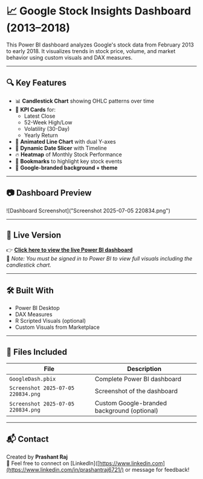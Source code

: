 # 📈 Google Stock Insights Dashboard (2013–2018)

This Power BI dashboard analyzes Google's stock data from February 2013 to early 2018. It visualizes trends in stock price, volume, and market behavior using custom visuals and DAX measures.

---

## 🔍 Key Features

- 📊 **Candlestick Chart** showing OHLC patterns over time
- 🧠 **KPI Cards** for:
  - Latest Close
  - 52-Week High/Low
  - Volatility (30-Day)
  - Yearly Return
- 🌈 **Animated Line Chart** with dual Y-axes
- 📅 **Dynamic Date Slicer** with Timeline
- 🔥 **Heatmap** of Monthly Stock Performance
- 📌 **Bookmarks** to highlight key stock events
- 🎨 **Google-branded background + theme**

---

## 📷 Dashboard Preview

![Dashboard Screenshot]("Screenshot 2025-07-05 220834.png")

---

## 🔗 Live Version

👉 **[Click here to view the live Power BI dashboard](https://app.powerbi.com/groups/me/reports/6e9de705-c623-491d-853a-9be864f9e2f5/e8b84e9c16c94a4c5b17?experience=power-bi)**  
📝 *Note: You must be signed in to Power BI to view full visuals including the candlestick chart.*

---

## 🛠 Built With

- Power BI Desktop
- DAX Measures
- R Scripted Visuals (optional)
- Custom Visuals from Marketplace

---

## 📁 Files Included

| File | Description |
|------|-------------|
| `GoogleDash.pbix` | Complete Power BI dashboard |
| `Screenshot 2025-07-05 220834.png` | Screenshot of the dashboard |
| `Screenshot 2025-07-05 220834.png` | Custom Google-branded background (optional) |

---

## 📬 Contact

Created by **Prashant Raj**  
📧 Feel free to connect on [LinkedIn]([https://www.linkedin.com](https://www.linkedin.com/in/prashantraj6721/) or message for feedback!
